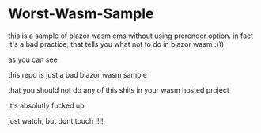 # Worst-Wasm-Sample
this is a sample of blazor wasm cms without using prerender option. in fact it's a bad practice, that tells you what not to do in blazor wasm :)))

as you can see

this repo is just a bad blazor wasm sample

that you should not do any of this shits in your wasm hosted project

it's absolutly fucked up

just watch, but dont touch !!!!
